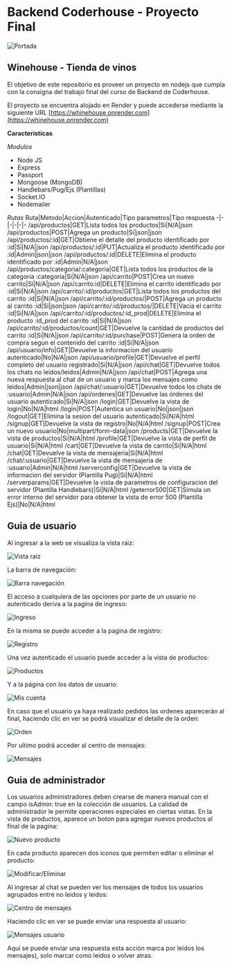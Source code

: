 # **Backend Coderhouse - Proyecto Final**

![Portada](./public/assets/images/winehouse_main.png)

## Winehouse - Tienda de vinos

El objetivo de este repositorio es proveer un proyecto en nodejs que cumpla con la consigna del trabajo final del curso de Backend de Coderhouse.

El proyecto se encuentra alojado en Render y puede accederse mediante la siguiente URL [https://whinehouse.onrender.com](https://whinehouse.onrender.com)

**Caracteristicas**

*Modulos*
 - Node JS
 - Express
 - Passport
 - Mongoose (MongoDB)
 - Handlebars/Pug/Ejs (Plantillas)
 - Socket.IO
 - Nodemailer

*Rutas*
Ruta|Metodo|Accion|Autenticado|Tipo parametros|Tipo respuesta
-|-|-|-|-|-
/api/productos|GET|Lista todos los productos|Si|N/A|json
/api/productos|POST|Agrega un producto|Si|json|json
/api/productos/:id|GET|Obtiene el detalle del producto identificado por :id|Si|N/A|json
/api/productos/:id|PUT|Actualiza el producto identificado por :id|Admin|json|json
/api/productos/:id|DELETE|Elimina el producto identificado por :id|Admin|N/A|json
/api/productos/categoria/:categoria|GET|Lista todos los productos de la categoria :categoria|Si|N/A|json
/api/carrito|POST|Crea un nuevo carrito|Si|N/A|json
/api/carrito:id|DELETE|Elimina el carrito identificado por :id|Si|N/A|json
/api/carrito/:id/productos|GET|Lista todos los productos del carrito :id|Si|N/A|json
/api/carrito/:id/productos/|POST|Agrega un producto al carrito :id|Si|json|json
/api/carrito/:id/productos/|DELETE|Vacia el carrito :id|Si|N/A|json
/api/carrito/:id/productos/:id_prod|DELETE|Elimina el producto :id_prod del carrito :id|Si|N/A|json
/api/carrito/:id/productos/count|GET|Devuelve la cantidad de productos del carrito :id|Si|N/A|json
/api/carrito/:id/purchase|POST|Genera la orden de compra segun el contenido del carrito :id|Si|N/A|json
/api/usuario/info|GET|Devuelve la informacion del usuario autenticado|No|N/A|json
/api/usuario/profile|GET|Devuelve el perfil completo del usuario registrado|Si|N/A|json
/api/chat|GET|Devuelve todos los chats no leidos/leidos|Admin|N/A|json
/api/chat|POST|Agrega una nueva respuesta al chat de un usuario y marca los mensajes como leidos|Admin|json|json
/api/chat/:usuario|GET|Devuelve todos los chats de :usuario|Admin|N/A|json
/api/ordenes|GET|Devuelve las órdenes del usuario autenticado|Si|N/A|json
/login|GET|Devuelve la vista de login|No|N/A|html
/login|POST|Autentica un usuario|No|json|json
/logout|GET|Elimina la sesion del usuario autenticado|Si|N/A|html
/signup|GET|Devuelve la vista de registro|No|N/A|html
/signup|POST|Crea un nuevo usuario|No|multipart/form-data|json
/products|GET|Devuelve la vista de productos|Si|N/A|html
/profile|GET|Devuelve la vista de perfil de usuario|Si|N/A|html
/cart|GET|Devuelve la vista de carrito|Si|N/A|html
/chat|GET|Devuelve la vista de mensajeria|Si|N/A|html
/chat/:usuario|GET|Devuelve la vista de mensajeria de :usuario|Admin|N/A|html
/serverconfig|GET|Devuelve la vista de informacion del servidor (Plantilla Pug)|Si|N/A|html
/serverparams|GET|Devuelve la vista de parametros de configuracion del servidor (Plantilla Handlebars)|Si|N/A|html
/geterror500|GET|Simula un error interno del servidor para obtener la vista de error 500 (Plantilla Ejs)|No|N/A|html

## Guia de usuario

Al ingresar a la web se visualiza la vista raiz:

![Vista raiz](./img/usuarioRoot.png)

La barra de navegación:

![Barra navegación](./img/usuarioBarraNavegacion.png)

El acceso a cualquiera de las opciones por parte de un usuario no autenticado deriva a la pagina de ingreso:

![Ingreso](./img/usuarioLogin.png)

En la misma se puede acceder a la pagina de registro:

![Registro](./img/usuarioRegistro.png)

Una vez autenticado el usuario puede acceder a la vista de productos:

![Productos](./img/usuarioProductos.png)

Y a la página con los datos de usuario:

![Mis cuenta](./img/usuarioProfile.png)

En caso que el usuario ya haya realizado pedidos las ordenes aparecerán al final, haciendo clic en ver se podrá visualizar el detalle de la orden:

![Orden](./img/usuarioProfileOrder.png)

Por ultimo podrá acceder al centro de mensajes:

![Mensajes](./img/usuarioChat.png)

## Guia de administrador
Los usuarios administradores deben crearse de manera manual con el campo isAdmin: true en la colección de usuarios.
La calidad de administrador le permite operaciones especiales en ciertas vistas.
En la vista de productos, aparece un boton para agregar nuevos productos al final de la pagina:

![Nuevo producto](./img/adminNuevoProducto.png)

En cada producto aparecen dos iconos que permiten editar o eliminar el producto:

![Modificar/Eliminar](./img/adminModificarEliminar.png)

Al ingresar al chat se pueden ver los mensajes de todos los usuarios agrupados entre no leidos y leidos:

![Centro de mensajes](./img/adminChat.png)

Haciendo clic en ver se puede enviar una respuesta al usuario:

![Mensajes usuario](./img/adminChatUsuario.png)

Aquí se puede enviar una respuesta esta acción marca por leídos los mensajes), solo marcar como leidos o volver atras.

